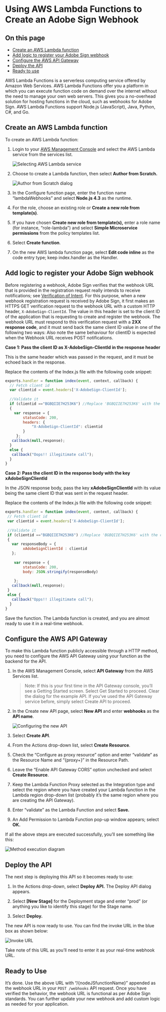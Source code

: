 # Using AWS Lambda Functions to Create an Adobe Sign Webhook

## On this page

- [Create an AWS Lambda function](#create-an-aws-lambda-function)
- [Add logic to register your Adobe Sign webhook](#add-logic-to-register-your-adobe-sign-webhook)
- [Configure the AWS API Gateway](#configure-the-aws-api-gateway)
- [Deploy the API](#deploy-the-api)
- [Ready to use](#ready-to-use)

AWS Lambda Functions is a serverless computing service offered by Amazon Web Services. AWS Lambda Functions offer you a platform in which you can execute function code on demand over the internet without the need to manage your own web servers. This gives you a no-overhead solution for hosting functions in the cloud, such as webhooks for Adobe Sign. AWS Lambda Functions support Node.js (JavaScript), Java, Python, C\#, and Go.

## Create an AWS Lambda function

To create an AWS Lambda function:

1.  Login to your [AWS Management Console](https://aws.amazon.com/console/) and select the AWS Lambda service from the services list.

    ![Selecting AWS Lambda service](../img/sign_webhooks_aws_1.png)

2.  Choose to create a Lambda function, then select **Author from Scratch.**

    ![Author from Scratch dialog](../img/sign_webhooks_aws_2.png)

3.  In the Configure function page, enter the function name “lambdaWebhooks” and select **Node.js 4.3** as the runtime.

4.  For the role, choose an existing role or **Create a new role from template(s)**.

5.  If you have chosen **Create new role from template(s),** enter a role name (for instance, “role-lambda”) and select **Simple Microservice permissions** from the policy templates list.

6.  Select **Create function**.

7.  On the new AWS lambda function page, select **Edit code inline** as the code entry type; keep index.handler as the Handler.

## Add logic to register your Adobe Sign webhook

Before registering a webhook, Adobe Sign verifies that the webhook URL that is provided in the registration request really intends to receive notifications; see [Verification of Intent](../webhooks.md#verification-of-intent-of-the-webhook-url). For this purpose, when a new webhook registration request is received by Adobe Sign, it first makes an HTTPS GET verification request to the webhook URL with a custom HTTP header, `X-AdobeSign-ClientId`. The value in this header is set to the client ID of the application that is requesting to create and register the webhook. The webhook URL must respond to this verification request with a **2XX response code**, and it must send back the same client ID value in one of the following two ways: Also note the same behaviour for clientID is expected when the Webhook URL receives POST notifications.

**Case 1: Pass the client ID as X-AdobeSign-ClientId in the response header**

This is the same header which was passed in the request, and it must be echoed back in the response.

Replace the contents of the Index.js file with the following code snippet:

```javascript
exports.handler = function index(event, context, callback) {
  // Fetch client id
  var clientid = event.headers['X-AdobeSign-ClientId'];
  
  //Validate it
  if (clientid =="BGBQIIE7H253K6") //Replace 'BGBQIIE7H253K6' with the client id of the application using which the webhook is created
  {
    var response = {
        statusCode: 200,
        headers: {
            "X-AdobeSign-ClientId": clientid
        }
     };
   callback(null,response);
  }
  else {
   callback("Oops!! illegitimate call");
  }
}
```

**Case 2: Pass the client ID in the response body with the key xAdobeSignClientId**

In the JSON response body, pass the key **xAdobeSignClientId** with its value being the same client ID that was sent in the request header.

Replace the contents of the Index.js file with the following code snippet:

```javascript
exports.handler = function index(event, context, callback) {
 // Fetch client id
 var clientid = event.headers['X-AdobeSign-ClientId'];
   
 //Validate it
 if (clientid =="BGBQIIE7H253K6") //Replace 'BGBQIIE7H253K6' with the client id of the application using which the webhook is created
 {
   var responseBody = {
        xAdobeSignClientId : clientid
   };
      
    var response = {
        statusCode: 200,
        body: JSON.stringify(responseBody)
          
    };
   callback(null,response);
 }
 else {
   callback("Opps!! illegitimate call");
  }
}
```

Save the function. The Lambda function is created, and you are almost ready to use it in a real-time webhook.

## Configure the AWS API Gateway

To make this Lambda function publicly accessible through a HTTP method, you need to configure the AWS API Gateway using your function as the backend for the API.

1.  In the AWS Management Console, select **API Gateway** from the AWS Services list.

    >   Note: If this is your first time in the API Gateway console, you’ll see a Getting Started screen. Select Get Started to proceed. Clear the dialog for the example API. If you’ve used the API Gateway service before, simply select Create API to proceed.

2.  In the Create new API page, select **New API** and enter **webhooks** as the **API name**.

    ![Configuring the new API](../img/sign_webhooks_aws_3.png)

3.  Select **Create API**.

4.  From the Actions drop-down list, select **Create Resource**.

5.  Check the “Configure as proxy resource” option and enter “validate” as the Resource Name and “{proxy+}” in the Resource Path.

6.  Leave the “Enable API Gateway CORS” option unchecked and select **Create Resource**.

7.  Keep the Lambda Function Proxy selected as the Integration type and select the region where you have created your Lambda function in the Lambda region drop-down list (probably it’s the same region where you are creating the API Gateway).

8.  Enter “validate” as the Lambda Function and select **Save.**

9.  An Add Permission to Lambda Function pop-up window appears; select **OK.**

If all the above steps are executed successfully, you’ll see something like this:

![Method execution diagram](../img/sign_webhooks_aws_4.png)

## Deploy the API

The next step is deploying this API so it becomes ready to use:

1.  In the Actions drop-down, select **Deploy API.** The Deploy API dialog appears.

2.  Select **[New Stage]** for the Deployment stage and enter “prod” (or anything you like to identify this stage) for the Stage name.

3.  Select **Deploy.**

The new API is now ready to use. You can find the invoke URL in the blue box as shown below:

![Invoke URL](../img/sign_webhooks_aws_5.png)

Take note of this URL as you’ll need to enter it as your real-time webhook URL.

## Ready to Use

It’s done. Use the above URL with “/{nodeJSfunctionName}” appended as the webhook URL in your `POST /webhooks` API request. Once you have verified the behavior, the webhook URL is functional as per Adobe Sign standards. You can further update your new webhook and add custom logic as needed for your application.

